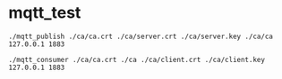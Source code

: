 # mqtt_test



    ./mqtt_publish ./ca/ca.crt ./ca/server.crt ./ca/server.key ./ca/ca 127.0.0.1 1883
    
    ./mqtt_consumer ./ca/ca.crt ./ca ./ca/client.crt ./ca/client.key 127.0.0.1 1883
